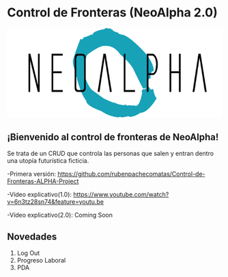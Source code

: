 # Control de Fronteras (NeoAlpha 2.0)

<img src="capturas/cabeceraN.png" alt="logo">

## ¡Bienvenido al control de fronteras de NeoAlpha!

Se trata de un CRUD que controla las personas que salen y entran dentro una utopía futurística ficticia.

  -Primera versión: https://github.com/rubenpachecomatas/Control-de-Fronteras-ALPHA-Project

  -Vídeo explicativo(1.0): https://www.youtube.com/watch?v=6n3tz28sn74&feature=youtu.be 

  -Vídeo explicativo(2.0): Coming Soon

## Novedades
1. Log Out
2. Progreso Laboral
3. PDA
